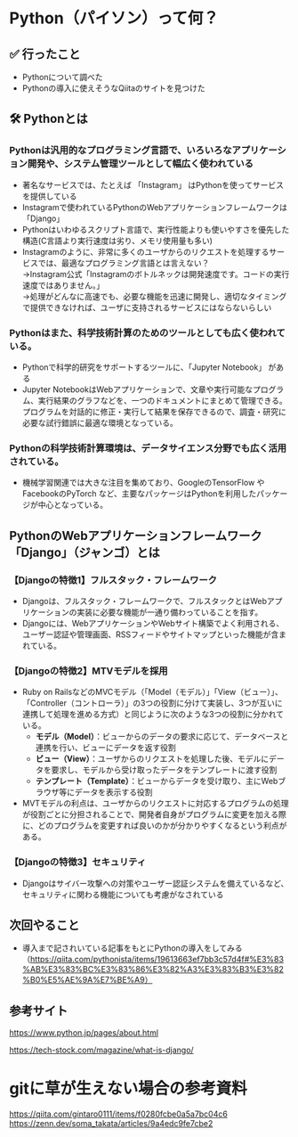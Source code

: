 # Python（パイソン）って何？

## ✅ 行ったこと

- Pythonについて調べた
- Pythonの導入に使えそうなQiitaのサイトを見つけた

## 🛠 Pythonとは

### Pythonは汎用的なプログラミング言語で、いろいろなアプリケーション開発や、システム管理ツールとして幅広く使われている
- 著名なサービスでは、たとえば 「Instagram」 はPythonを使ってサービスを提供している
- Instagramで使われているPythonのWebアプリケーションフレームワークは「Django」
- Pythonはいわゆるスクリプト言語で、実行性能よりも使いやすさを優先した構造(C言語より実行速度は劣り、メモリ使用量も多い)
- Instagramのように、非常に多くのユーザからのリクエストを処理するサービスでは、最適なプログラミング言語とは言えない？<br>
→Instagram公式「Instagramのボトルネックは開発速度です。コードの実行速度ではありません。」<br>
→処理がどんなに高速でも、必要な機能を迅速に開発し、適切なタイミングで提供できなければ、ユーザに支持されるサービスにはならないらしい<br>

### Pythonはまた、科学技術計算のためのツールとしても広く使われている。
- Pythonで科学的研究をサポートするツールに、「Jupyter Notebook」 がある
- Jupyter NotebookはWebアプリケーションで、文章や実行可能なプログラム、実行結果のグラフなどを、一つのドキュメントにまとめて管理できる。プログラムを対話的に修正・実行して結果を保存できるので、調査・研究に必要な試行錯誤に最適な環境となっている。

### Pythonの科学技術計算環境は、データサイエンス分野でも広く活用されている。
- 機械学習関連では大きな注目を集めており、GoogleのTensorFlow や FacebookのPyTorch など、主要なパッケージはPythonを利用したパッケージが中心となっている。

## PythonのWebアプリケーションフレームワーク「Django」（ジャンゴ）とは

### 【Djangoの特徴1】フルスタック・フレームワーク
- Djangoは、フルスタック・フレームワークで、フルスタックとはWebアプリケーションの実装に必要な機能が一通り備わっていることを指す。
- Djangoには、WebアプリケーションやWebサイト構築でよく利用される、ユーザー認証や管理画面、RSSフィードやサイトマップといった機能が含まれている。

### 【Djangoの特徴2】MTVモデルを採用
- Ruby on RailsなどのMVCモデル（「Model（モデル）」「View（ビュー）」、「Controller（コントローラ）」の3つの役割に分けて実装し、3つが互いに連携して処理を進める方式）と同じように次のような3つの役割に分かれている。<br>
  - **モデル（Model）**：ビューからのデータの要求に応じて、データベースと連携を行い、ビューにデータを返す役割<br>
  - **ビュー（View）**：ユーザからのリクエストを処理した後、モデルにデータを要求し、モデルから受け取ったデータをテンプレートに渡す役割<br>
  - **テンプレート（Template）**：ビューからデータを受け取り、主にWebブラウザ等にデータを表示する役割
- MVTモデルの利点は、ユーザからのリクエストに対応するプログラムの処理が役割ごとに分担されることで、開発者自身がプログラムに変更を加える際に、どのプログラムを変更すれば良いのかが分かりやすくなるという利点がある。

### 【Djangoの特徴3】セキュリティ
- Djangoはサイバー攻撃への対策やユーザー認証システムを備えているなど、セキュリティに関わる機能についても考慮がなされている

## 次回やること

- 導入まで記されいている記事をもとにPythonの導入をしてみる（https://qiita.com/pythonista/items/19613663ef7bb3c57d4f#%E3%83%AB%E3%83%BC%E3%83%86%E3%82%A3%E3%83%B3%E3%82%B0%E5%AE%9A%E7%BE%A9）

## 参考サイト

https://www.python.jp/pages/about.html

https://tech-stock.com/magazine/what-is-django/

# gitに草が生えない場合の参考資料
https://qiita.com/gintaro0111/items/f0280fcbe0a5a7bc04c6
https://zenn.dev/soma_takata/articles/9a4edc9fe7cbe2